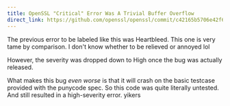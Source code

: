```yaml
---
title: OpenSSL "Critical" Error Was A Trivial Buffer Overflow
direct_link: https://github.com/openssl/openssl/commit/c42165b5706e42f67ef8ef4c351a9a4c5d21639a#diff-de2651c670dde92b08e86f386059436bee7f7271df21a18036e8b9d85b8070feL330-R325
---
```


The previous error to be labeled like this was Heartbleed. This one is very
tame by comparison. I don't know whether to be relieved or annoyed lol

However, the severity was dropped down to High once the bug was actually
released.

What makes this bug _even worse_ is that it will crash on the basic testcase
provided with the punycode spec. So this code was quite literally untested.
And still resulted in a high-severity error. yikers
